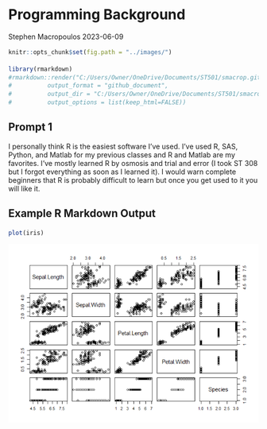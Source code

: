 Programming Background
================
Stephen Macropoulos
2023-06-09

``` r
knitr::opts_chunk$set(fig.path = "../images/")

library(rmarkdown)
#rmarkdown::render("C:/Users/Owner/OneDrive/Documents/ST501/smacrop.github.io558/_Rmd/2023-06-08-ST558BP2.Rmd",
#          output_format = "github_document",
#          output_dir = "C:/Users/Owner/OneDrive/Documents/ST501/smacrop.github.io558/_posts/",
#          output_options = list(keep_html=FALSE))
```

## Prompt 1

I personally think R is the easiest software I’ve used. I’ve used R,
SAS, Python, and Matlab for my previous classes and R and Matlab are my
favorites. I’ve mostly learned R by osmosis and trial and error (I took
ST 308 but I forgot everything as soon as I learned it). I would warn
complete beginners that R is probably difficult to learn but once you
get used to it you will like it.

## Example R Markdown Output

``` r
plot(iris)
```

![](../images/unnamed-chunk-3-1.png)<!-- -->
